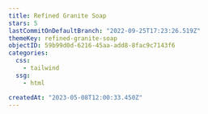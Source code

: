 ```yaml
---
title: Refined Granite Soap
stars: 5
lastCommitOnDefaultBranch: "2022-09-25T17:23:26.519Z"
themeKey: refined-granite-soap
objectID: 59b99d0d-6216-45aa-add8-8fac9c7143f6
categories:
  css:
    - tailwind
  ssg:
    - html

createdAt: "2023-05-08T12:00:33.450Z"
---
```

